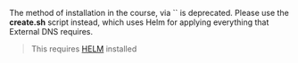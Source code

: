 The method of installation in the course, via `` is deprecated. Please use the **create.sh** script instead, which uses Helm for applying everything that External DNS requires.

> This requires [HELM](https://helm.sh/docs/intro/install/) installed